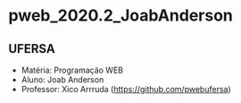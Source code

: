 # pweb_2020.2_JoabAnderson

## UFERSA

+ Matéria: Programação WEB
+ Aluno: Joab Anderson
+ Professor: Xico Arrruda (https://github.com/pwebufersa)

